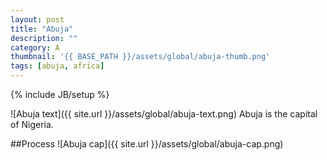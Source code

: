 ```yaml
---
layout: post
title: "Abuja"
description: ""
category: A
thumbnail: '{{ BASE_PATH }}/assets/global/abuja-thumb.png'
tags: [abuja, africa]
---
```

{% include JB/setup %}


![Abuja text]({{ site.url }}/assets/global/abuja-text.png)
Abuja is the capital of Nigeria.

##Process
![Abuja cap]({{ site.url }}/assets/global/abuja-cap.png)
